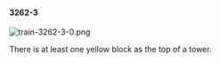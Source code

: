 #### 3262-3
![train-3262-3-0.png](https://github.com/lil-lab/nlvr/raw/master/nlvr/train/images/65/train-3262-3-0.png "train-3262-3-0.png")

There is at least one yellow block as the top of a tower.